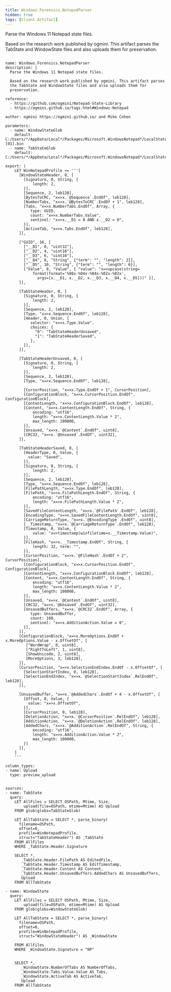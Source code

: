 ```yaml
---
title: Windows.Forensics.NotepadParser
hidden: true
tags: [Client Artifact]
---
```


Parse the Windows 11 Notepad state files.

Based on the research work published by ogmini. This artifact parses
the TabState and WindowState files and also uploads them for
preservation.


<pre><code class="language-yaml">
name: Windows.Forensics.NotepadParser
description: |
  Parse the Windows 11 Notepad state files.

  Based on the research work published by ogmini. This artifact parses
  the TabState and WindowState files and also uploads them for
  preservation.

reference:
  - https://github.com/ogmini/Notepad-State-Library
  - https://ogmini.github.io/tags.html#Windows-Notepad

author: ogmini https://ogmini.github.io/ and Mike Cohen

parameters:
  - name: WindowStateGlob
    default: C:/Users/*/AppData/Local*/Packages/Microsoft.WindowsNotepad*/LocalState/WindowState/*[01].bin
  - name: TabStateGlob
    default: C:/Users/*/AppData/Local*/Packages/Microsoft.WindowsNotepad*/LocalState/TabState/*.bin

export: |
    LET WinNotepadProfile &lt;= '''[
      [WindowStateHeader, 0, [
        [Signature, 0, String, {
            length: 2,
        }],
        [Sequence, 2, leb128],
        [BytesToCRC, "x=&gt;x.`@Sequence`.EndOf", leb128],
        [NumberTabs, "x=&gt;x.`@BytesToCRC`.EndOf + 1", leb128],
        [Tabs, "x=&gt;x.NumberTabs.EndOf", Array, {
           type: GUID,
           count: "x=&gt;x.NumberTabs.Value",
           sentinel: "x=&gt;x.__D1 = 0 AND x.__D2 = 0",
        }],
        [ActiveTab, "x=&gt;x.Tabs.EndOf", leb128],
      ]],

      ["GUID", 16, [
        ["__D1", 0, "uint32"],
        ["__D2", 4, "uint16"],
        ["__D3", 6, "uint16"],
        ["__D4", 8, "String", {"term": "", "length": 2}],
        ["__D5", 10, "String", {"term": "", "length": 6}],
        ["Value", 0, "Value", { "value": "x=&gt;upcase(string=
            format(format='%08x-%04x-%04x-%02x-%02x',
              args=[x.__D1, x.__D2, x.__D3, x.__D4, x.__D5]))" }],
      ]],

      [TabStateHeader, 0, [
        [Signature, 0, String, {
            length: 2,
        }],
        [Sequence, 2, leb128],
        [Type, "x=&gt;x.Sequence.EndOf", leb128],
        [Header, 0, Union, {
           selector: "x=&gt;x.Type.Value",
           choices: {
             "0": "TabStateHeaderUnsaved",
             "1": "TabStateHeaderSaved",
           },
        }],
      ]],

      [TabStateHeaderUnsaved, 0, [
        [Signature, 0, String, {
            length: 2,
        }],
        [Sequence, 2, leb128],
        [Type, "x=&gt;x.Sequence.EndOf", leb128],

        [CursorPosition, "x=&gt;x.Type.EndOf + 1", CursorPosition],
        [ConfigurationBlock, "x=&gt;x.CursorPosition.EndOf", ConfigurationBlock],
        [ContentLength, "x=&gt;x.ConfigurationBlock.EndOf", leb128],
        [Content, "x=&gt;x.ContentLength.EndOf", String, {
            encoding: "utf16",
            length: "x=&gt;x.ContentLength.Value * 2",
            max_length: 100000,
        }],
        [Unsaved, "x=&gt;x.`@Content`.EndOf", uint8],
        [CRC32, "x=&gt;x.`@Unsaved`.EndOf", uint32],
      ]],

      [TabStateHeaderSaved, 0, [
        [HeaderType, 0, Value, {
          value: "Saved",
        }],
        [Signature, 0, String, {
            length: 2,
        }],
        [Sequence, 2, leb128],
        [Type, "x=&gt;x.Sequence.EndOf", leb128],
        [FilePathLength, "x=&gt;x.Type.EndOf", leb128],
        [FilePath, "x=&gt;x.FilePathLength.EndOf", String, {
            encoding: "utf16",
            length: "x=&gt;x.FilePathLength.Value * 2",
        }],
        [SavedFileContentLength, "x=&gt;x.`@FilePath`.EndOf", leb128],
        [EncodingType, "x=&gt;x.SavedFileContentLength.EndOf", uint8],
        [CarriageReturnType, "x=&gt;x.`@EncodingType`.EndOf", uint8],
        [__Timestamp, "x=&gt;x.`@CarriageReturnType`.EndOf", leb128],
        [Timestamp, 0, Value, {
            value: "x=&gt;timestamp(winfiletime=x.__Timestamp.Value)",
        }],
        [FileHash, "x=&gt;x.__Timestamp.EndOf", String, {
            length: 32, term: "",
        }],
        [CursorPosition, "x=&gt;x.`@FileHash`.EndOf + 2", CursorPosition],
        [ConfigurationBlock, "x=&gt;x.CursorPosition.EndOf", ConfigurationBlock],
        [ContentLength, "x=&gt;x.ConfigurationBlock.EndOf", leb128],
        [Content, "x=&gt;x.ContentLength.EndOf", String, {
            encoding: "utf16",
            length: "x=&gt;x.ContentLength.Value * 2",
            max_length: 100000,
        }],
        [Unsaved, "x=&gt;x.`@Content`.EndOf", uint8],
        [CRC32, "x=&gt;x.`@Unsaved`.EndOf", uint32],
        [UnsavedBuffers, "x=&gt;x.`@CRC32`.EndOf", Array, {
           type: UnsavedBuffer,
           count: 100,
           sentinel: "x=&gt;x.AdditionAction.Value = 0",
        }],
      ]],
      [ConfigurationBlock, "x=&gt;x.MoreOptions.EndOf + x.MoreOptions.Value - x.OffsetOf", [
         ["WordWrap", 0, uint8],
         ["RightToLeft", 1, uint8],
         [ShowUnicode, 2, uint8],
         [MoreOptions, 3, leb128],
      ]],
      [CursorPosition, "x=&gt;x.SelectionEndIndex.EndOf - x.OffsetOf", [
        [SelectionStartIndex, 0, leb128],
        [SelectionEndIndex, "x=&gt;x.`@SelectionStartIndex`.RelEndOf", leb128],
      ]],

      [UnsavedBuffer, "x=&gt;x.`@AddedChars`.EndOf + 4 - x.OffsetOf", [
        [Offset, 0, Value, {
          value: "x=&gt;x.OffsetOf",
        }],
        [CursorPosition, 0, leb128],
        [DeletionAction, "x=&gt;x.`@CursorPosition`.RelEndOf", leb128],
        [AdditionAction, "x=&gt;x.`@DeletionAction`.RelEndOf", leb128],
        [AddedChars, "x=&gt;x.`@AdditionAction`.RelEndOf", String, {
            encoding: "utf16",
            length: "x=&gt;x.AdditionAction.Value * 2",
            max_length: 100000,
        }]
      ]],
    ]
    '''

column_types:
- name: Upload
  type: preview_upload


sources:
- name: TabState
  query:
    LET AllFiles = SELECT OSPath, Mtime, Size,
        upload(file=OSPath, mtime=Mtime) AS Upload
    FROM glob(globs=TabStateGlob)

    LET AllTabState = SELECT *, parse_binary(
      filename=OSPath,
      offset=0,
      profile=WinNotepadProfile,
      struct="TabStateHeader") AS _TabState
    FROM AllFiles
    WHERE _TabState.Header.Signature

    SELECT *,
       _TabState.Header.FilePath AS EditedFile,
       _TabState.Header.Timestamp AS EditTimestamp,
       _TabState.Header.Content AS Content,
       _TabState.Header.UnsavedBuffers.AddedChars AS UnsavedBuffers,
       Upload
    FROM AllTabState

- name: WindowState
  query:
    LET AllFiles = SELECT OSPath, Mtime, Size,
        upload(file=OSPath, mtime=Mtime) AS Upload
    FROM glob(globs=WindowStateGlob)

    LET AllTabState = SELECT *, parse_binary(
      filename=OSPath,
      offset=0,
      profile=WinNotepadProfile,
      struct="WindowStateHeader") AS _WindowState

    FROM AllFiles
    WHERE _WindowState.Signature = "NP"


    SELECT *,
       _WindowState.NumberOfTabs AS NumberOfTabs,
       _WindowState.Tabs.Value.Value AS Tabs,
       _WindowState.ActiveTab AS ActiveTab,
       Upload
    FROM AllTabState

</code></pre>

